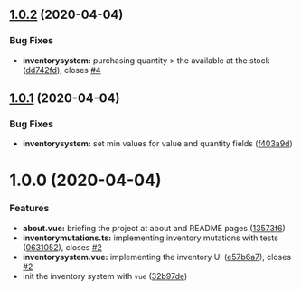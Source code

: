 ## [1.0.2](https://github.com/m0uneer/simple-inventory-management-system/compare/v1.0.1...v1.0.2) (2020-04-04)


### Bug Fixes

* **inventorysystem:** purchasing quantity > the available at the stock ([dd742fd](https://github.com/m0uneer/simple-inventory-management-system/commit/dd742fdd3b810b472627a3bf158d5b26f43362bc)), closes [#4](https://github.com/m0uneer/simple-inventory-management-system/issues/4)

## [1.0.1](https://github.com/m0uneer/simple-inventory-management-system/compare/v1.0.0...v1.0.1) (2020-04-04)


### Bug Fixes

* **inventorysystem:** set min values for value and quantity fields ([f403a9d](https://github.com/m0uneer/simple-inventory-management-system/commit/f403a9d141f458fb7a68559082c631ac7d285ba7))

# 1.0.0 (2020-04-04)


### Features

* **about.vue:** briefing the project at about and README pages ([13573f6](https://github.com/m0uneer/simple-inventory-management-system/commit/13573f69ad3ef2553d0ebe332887bff1b33bb9c7))
* **inventorymutations.ts:** implementing inventory mutations with tests ([0631052](https://github.com/m0uneer/simple-inventory-management-system/commit/0631052b14db752bf4692614d69a526e84daa542)), closes [#2](https://github.com/m0uneer/simple-inventory-management-system/issues/2)
* **inventorysystem.vue:** implementing the inventory UI ([e57b6a7](https://github.com/m0uneer/simple-inventory-management-system/commit/e57b6a7e874d2f8d25aed74decc7164ae662de3a)), closes [#2](https://github.com/m0uneer/simple-inventory-management-system/issues/2)
* init the inventory system with `vue` ([32b97de](https://github.com/m0uneer/simple-inventory-management-system/commit/32b97dea4889af858f781350050846e7107b793f))
